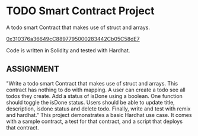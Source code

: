 # TODO Smart Contract Project

A todo smart Contract that makes use of struct and arrays.

[0x310376a36649cC8897795000283442Cb05C58dE7](https://sepolia.etherscan.io/address/0x310376a36649cC8897795000283442Cb05C58dE7)

Code is written in Solidity and tested with Hardhat.

## ASSIGNMENT

"Write a todo smart Contract that makes use of struct and arrays.
This contract has nothing to do with mapping.
A user can create a todo see all todos they create.
Add a status of isDone using a boolean.
One function should toggle the isDone status.
Users should be able to update title, description, isdone status and delete todo.
Finally, write and test with remix and hardhat."
This project demonstrates a basic Hardhat use case. It comes with a sample contract, a test for that contract, and a script that deploys that contract.
